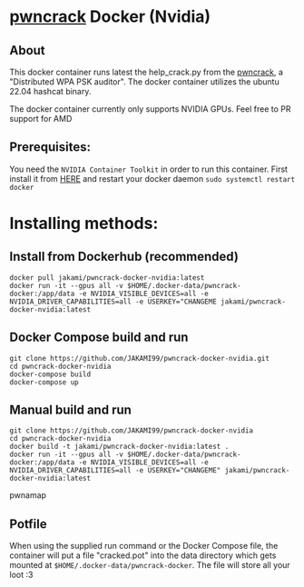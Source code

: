 # [pwncrack](https://pwncrack.org) Docker (Nvidia)
## About
This docker container runs latest the help_crack.py from the [pwncrack](https://github.com/Terminatoror/pwncrack-addons/blob/main/help_crack.py), a "Distributed WPA PSK auditor". The docker container utilizes the ubuntu 22.04 hashcat binary.

The docker container currently only supports NVIDIA GPUs. Feel free to PR support for AMD 

## Prerequisites:
You need the `NVIDIA Container Toolkit` in order to run this container.
First install it from [HERE](https://docs.nvidia.com/datacenter/cloud-native/container-toolkit/latest/install-guide.html#installation) and restart your docker daemon `sudo systemctl restart docker` 
# Installing methods:

## Install from Dockerhub (recommended)
```
docker pull jakami/pwncrack-docker-nvidia:latest
docker run -it --gpus all -v $HOME/.docker-data/pwncrack-docker:/app/data -e NVIDIA_VISIBLE_DEVICES=all -e NVIDIA_DRIVER_CAPABILITIES=all -e USERKEY="CHANGEME jakami/pwncrack-docker-nvidia:latest
```
## Docker Compose build and run
```
git clone https://github.com/JAKAMI99/pwncrack-docker-nvidia.git
cd pwncrack-docker-nvidia
docker-compose build
docker-compose up
```
## Manual build and run
```
git clone https://github.com/JAKAMI99/pwncrack-docker-nvidia
cd pwncrack-docker-nvidia
docker build -t jakami/pwncrack-docker-nvidia:latest .
docker run -it --gpus all -v $HOME/.docker-data/pwncrack-docker:/app/data -e NVIDIA_VISIBLE_DEVICES=all -e NVIDIA_DRIVER_CAPABILITIES=all -e USERKEY="CHANGEME" jakami/pwncrack-docker-nvidia:latest
```
pwnamap
## Potfile
When using the supplied run command or the Docker Compose file, the container will put a file "cracked.pot" into the data directory which gets mounted at `$HOME/.docker-data/pwncrack-docker`. The file will store all your loot :3

